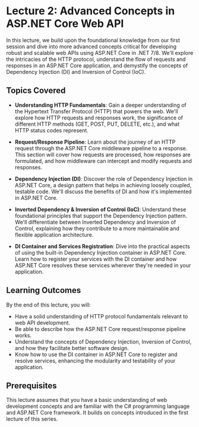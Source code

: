 # Lecture 2: Advanced Concepts in ASP.NET Core Web API

In this lecture, we build upon the foundational knowledge from our first session and dive into more advanced concepts critical for developing robust and scalable web APIs using ASP.NET Core in .NET 7/8. We'll explore the intricacies of the HTTP protocol, understand the flow of requests and responses in an ASP.NET Core application, and demystify the concepts of Dependency Injection (DI) and Inversion of Control (IoC).

## Topics Covered

- **Understanding HTTP Fundamentals**: Gain a deeper understanding of the Hypertext Transfer Protocol (HTTP) that powers the web. We'll explore how HTTP requests and responses work, the significance of different HTTP methods (GET, POST, PUT, DELETE, etc.), and what HTTP status codes represent.

- **Request/Response Pipeline**: Learn about the journey of an HTTP request through the ASP.NET Core middleware pipeline to a response. This section will cover how requests are processed, how responses are formulated, and how middleware can intercept and modify requests and responses.

- **Dependency Injection (DI)**: Discover the role of Dependency Injection in ASP.NET Core, a design pattern that helps in achieving loosely coupled, testable code. We'll discuss the benefits of DI and how it's implemented in ASP.NET Core.

- **Inverted Dependency & Inversion of Control (IoC)**: Understand these foundational principles that support the Dependency Injection pattern. We'll differentiate between Inverted Dependency and Inversion of Control, explaining how they contribute to a more maintainable and flexible application architecture.

- **DI Container and Services Registration**: Dive into the practical aspects of using the built-in Dependency Injection container in ASP.NET Core. Learn how to register your services with the DI container and how ASP.NET Core resolves these services wherever they're needed in your application.

## Learning Outcomes

By the end of this lecture, you will:

- Have a solid understanding of HTTP protocol fundamentals relevant to web API development.
- Be able to describe how the ASP.NET Core request/response pipeline works.
- Understand the concepts of Dependency Injection, Inversion of Control, and how they facilitate better software design.
- Know how to use the DI container in ASP.NET Core to register and resolve services, enhancing the modularity and testability of your application.

## Prerequisites

This lecture assumes that you have a basic understanding of web development concepts and are familiar with the C# programming language and ASP.NET Core framework. It builds on concepts introduced in the first lecture of this series.
